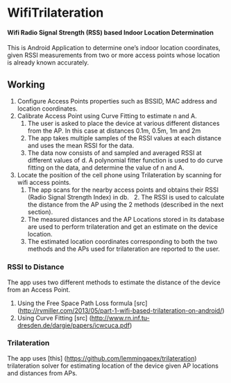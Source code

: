 # WifiTrilateration
#### Wifi Radio Signal Strength (RSS) based Indoor Location Determination

This is Android Application to determine one’s indoor location coordinates, given RSSI measurements from two or more 
access points whose location is already known accurately.

## Working
1.	Configure Access Points properties such as BSSID, MAC address and location coordinates.
2.	Calibrate Access Point using Curve Fitting to estimate n and A. 
    1.	The user is asked to place the device at various different distances from the AP. In this case at distances 0.1m, 0.5m, 1m and 2m
    2.	The app takes multiple samples of the RSSI values at each distance and uses the mean RSSI for the data. 
    3.	The data now consists of  and sampled and averaged RSSI at different values of d. A polynomial fitter function is used to do curve fitting on the data, and determine the value of n and A.
3.	Locate the position of the cell phone using Trilateration by scanning for wifi access points.
    1.	The app	 scans for the nearby access points and obtains their RSSI (Radio Signal Strength Index) in db.
    2.	The RSSI is used to calculate the distance from the AP using the 2 methods (described in the next section).
    3.	The measured distances and the AP Locations stored in its database are used to perform trilateration and get an estimate on the device location.
    4.	The estimated location coordinates corresponding to both the two methods and the APs used for trilateration are reported to the user.

### RSSI to Distance
The app uses two different methods to estimate the distance of the device from an Access Point.

1. Using the Free Space Path Loss formula [src] (http://rvmiller.com/2013/05/part-1-wifi-based-trilateration-on-android/)
2. Using Curve Fitting [src] (http://www.rn.inf.tu-dresden.de/dargie/papers/icwcuca.pdf)

### Trilateration
The app uses [this] (https://github.com/lemmingapex/trilateration) trilateration solver for estimating location of the device given AP locations and distances from APs.
